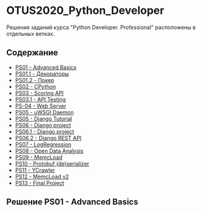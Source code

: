 # OTUS2020_Python_Developer
Решения заданий курса "Python Developer. Professional" расположены в отдельных ветках.

[comment]: <> (TODO: Вставить ссылки на разные ветки)
## Содержание
- [PS01 - Advanced Basics]()
- [PS01.1 - Декораторы]()
- [PS01.2 - Покер]()
- [PS02 - CPython]()
- [PS03 - Scoring API]()
- [PS03.1 - API Testing]()
- [PS-04 - Web Server]()
- [PS05 - uWSGI Daemon]()
- [PS05 - Django Tutorial]()
- [PS06 - Django project]()
- [PS06.1 - Django project]()
- [PS06.2 - Django REST API]()
- [PS07 - LogRegression]()
- [PS08 - Open Data Analysis]()
- [PS09 - MemcLoad]()
- [PS10 - Protobuf (de)serializer]()
- [PS11 - YCrawler]()
- [PS12 - MemcLoad v2]()
- [PS13 - Final Project]()

## Решение PS01 - Advanced Basics
